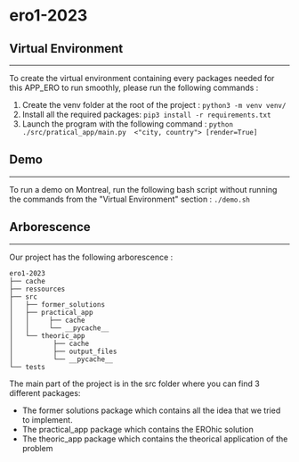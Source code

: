 # ero1-2023

## Virtual Environment

---

To create the virtual environment containing every packages needed for this APP_ERO to run smoothly, please run the
following commands :

1. Create the venv folder at the root of the project :
   ```python3 -m venv venv/```
2. Install all the required packages: ```pip3 install -r requirements.txt```
3. Launch the program with the following
   command : ```python ./src/pratical_app/main.py  <"city, country"> [render=True]```

## Demo

---
To run a demo on Montreal, run the following bash script without running the commands from the "Virtual Environment"
section :
```./demo.sh```

## Arborescence

---
Our project has the following arborescence :

```
ero1-2023
├── cache
├── ressources
├── src
│   ├── former_solutions
│   ├── practical_app
│   │     ├── cache
│   │     └── __pycache__
│   └── theoric_app
│          ├── cache
│          ├── output_files
│          └── __pycache__
└── tests
```

The main part of the project is in the src folder where you can find 3 different packages:

- The former solutions package which contains all the idea that we tried to implement.
- The practical_app package which contains the EROhic solution
- The theoric_app package which contains the theorical application of the problem